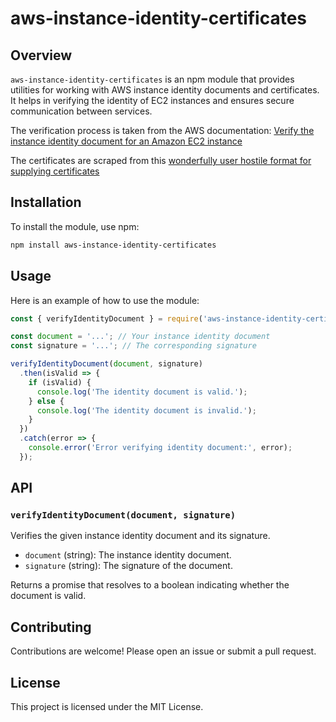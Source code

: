 # aws-instance-identity-certificates
## Overview

`aws-instance-identity-certificates` is an npm module that provides utilities for working with AWS instance identity documents and certificates. It helps in verifying the identity of EC2 instances and ensures secure communication between services.

The verification process is taken from the AWS documentation: [Verify the instance identity document for an Amazon EC2 instance](https://docs.aws.amazon.com/AWSEC2/latest/UserGuide/verify-iid.html#verify-signature)

The certificates are scraped from this [wonderfully user hostile format for supplying certificates](https://docs.aws.amazon.com/AWSEC2/latest/UserGuide/regions-certs.html)

## Installation

To install the module, use npm:

```bash
npm install aws-instance-identity-certificates
```

## Usage

Here is an example of how to use the module:

```javascript
const { verifyIdentityDocument } = require('aws-instance-identity-certificates');

const document = '...'; // Your instance identity document
const signature = '...'; // The corresponding signature

verifyIdentityDocument(document, signature)
  .then(isValid => {
    if (isValid) {
      console.log('The identity document is valid.');
    } else {
      console.log('The identity document is invalid.');
    }
  })
  .catch(error => {
    console.error('Error verifying identity document:', error);
  });
```

## API

### `verifyIdentityDocument(document, signature)`

Verifies the given instance identity document and its signature.

- `document` (string): The instance identity document.
- `signature` (string): The signature of the document.

Returns a promise that resolves to a boolean indicating whether the document is valid.

## Contributing

Contributions are welcome! Please open an issue or submit a pull request.

## License

This project is licensed under the MIT License.